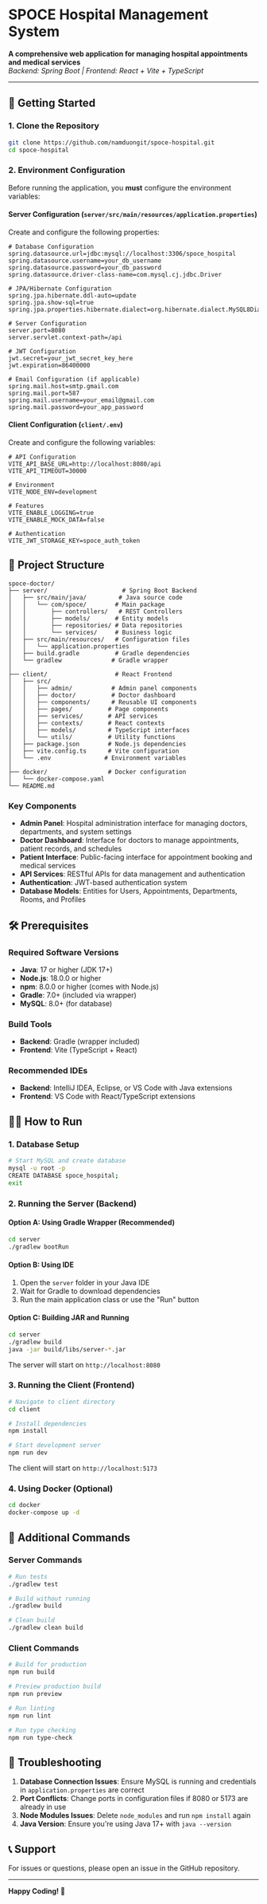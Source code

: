 # SPOCE Hospital Management System

**A comprehensive web application for managing hospital appointments and medical services**  
_Backend: Spring Boot | Frontend: React + Vite + TypeScript_

---

## 🚀 Getting Started

### 1. Clone the Repository
```bash
git clone https://github.com/namduongit/spoce-hospital.git
cd spoce-hospital
```

### 2. Environment Configuration

Before running the application, you **must** configure the environment variables:

#### Server Configuration (`server/src/main/resources/application.properties`)
Create and configure the following properties:
```properties
# Database Configuration
spring.datasource.url=jdbc:mysql://localhost:3306/spoce_hospital
spring.datasource.username=your_db_username
spring.datasource.password=your_db_password
spring.datasource.driver-class-name=com.mysql.cj.jdbc.Driver

# JPA/Hibernate Configuration
spring.jpa.hibernate.ddl-auto=update
spring.jpa.show-sql=true
spring.jpa.properties.hibernate.dialect=org.hibernate.dialect.MySQL8Dialect

# Server Configuration
server.port=8080
server.servlet.context-path=/api

# JWT Configuration
jwt.secret=your_jwt_secret_key_here
jwt.expiration=86400000

# Email Configuration (if applicable)
spring.mail.host=smtp.gmail.com
spring.mail.port=587
spring.mail.username=your_email@gmail.com
spring.mail.password=your_app_password
```

#### Client Configuration (`client/.env`)
Create and configure the following variables:
```env
# API Configuration
VITE_API_BASE_URL=http://localhost:8080/api
VITE_API_TIMEOUT=30000

# Environment
VITE_NODE_ENV=development

# Features
VITE_ENABLE_LOGGING=true
VITE_ENABLE_MOCK_DATA=false

# Authentication
VITE_JWT_STORAGE_KEY=spoce_auth_token
```

## 📁 Project Structure

```
spoce-doctor/
├── server/                     # Spring Boot Backend
│   ├── src/main/java/         # Java source code
│   │   └── com/spoce/        # Main package
│   │       ├── controllers/   # REST Controllers
│   │       ├── models/       # Entity models
│   │       ├── repositories/ # Data repositories
│   │       └── services/     # Business logic
│   ├── src/main/resources/   # Configuration files
│   │   └── application.properties
│   ├── build.gradle          # Gradle dependencies
│   └── gradlew              # Gradle wrapper
│
├── client/                   # React Frontend
│   ├── src/
│   │   ├── admin/           # Admin panel components
│   │   ├── doctor/          # Doctor dashboard
│   │   ├── components/      # Reusable UI components
│   │   ├── pages/          # Page components
│   │   ├── services/       # API services
│   │   ├── contexts/       # React contexts
│   │   ├── models/         # TypeScript interfaces
│   │   └── utils/          # Utility functions
│   ├── package.json        # Node.js dependencies
│   ├── vite.config.ts      # Vite configuration
│   └── .env               # Environment variables
│
├── docker/                 # Docker configuration
│   └── docker-compose.yaml
└── README.md
```

### Key Components

- **Admin Panel**: Hospital administration interface for managing doctors, departments, and system settings
- **Doctor Dashboard**: Interface for doctors to manage appointments, patient records, and schedules
- **Patient Interface**: Public-facing interface for appointment booking and medical services
- **API Services**: RESTful APIs for data management and authentication
- **Authentication**: JWT-based authentication system
- **Database Models**: Entities for Users, Appointments, Departments, Rooms, and Profiles

## 🛠️ Prerequisites

### Required Software Versions
- **Java**: 17 or higher (JDK 17+)
- **Node.js**: 18.0.0 or higher
- **npm**: 8.0.0 or higher (comes with Node.js)
- **Gradle**: 7.0+ (included via wrapper)
- **MySQL**: 8.0+ (for database)

### Build Tools
- **Backend**: Gradle (wrapper included)
- **Frontend**: Vite (TypeScript + React)

### Recommended IDEs
- **Backend**: IntelliJ IDEA, Eclipse, or VS Code with Java extensions
- **Frontend**: VS Code with React/TypeScript extensions

## 🏃‍♂️ How to Run

### 1. Database Setup
```bash
# Start MySQL and create database
mysql -u root -p
CREATE DATABASE spoce_hospital;
exit
```

### 2. Running the Server (Backend)

#### Option A: Using Gradle Wrapper (Recommended)
```bash
cd server
./gradlew bootRun
```

#### Option B: Using IDE
1. Open the `server` folder in your Java IDE
2. Wait for Gradle to download dependencies
3. Run the main application class or use the "Run" button

#### Option C: Building JAR and Running
```bash
cd server
./gradlew build
java -jar build/libs/server-*.jar
```

The server will start on `http://localhost:8080`

### 3. Running the Client (Frontend)

```bash
# Navigate to client directory
cd client

# Install dependencies
npm install

# Start development server
npm run dev
```

The client will start on `http://localhost:5173`

### 4. Using Docker (Optional)

```bash
cd docker
docker-compose up -d
```

## 📝 Additional Commands

### Server Commands
```bash
# Run tests
./gradlew test

# Build without running
./gradlew build

# Clean build
./gradlew clean build
```

### Client Commands
```bash
# Build for production
npm run build

# Preview production build
npm run preview

# Run linting
npm run lint

# Run type checking
npm run type-check
```

## 🔧 Troubleshooting

1. **Database Connection Issues**: Ensure MySQL is running and credentials in `application.properties` are correct
2. **Port Conflicts**: Change ports in configuration files if 8080 or 5173 are already in use
3. **Node Modules Issues**: Delete `node_modules` and run `npm install` again
4. **Java Version**: Ensure you're using Java 17+ with `java --version`

## 📞 Support

For issues or questions, please open an issue in the GitHub repository.

---

**Happy Coding! 🚀**
